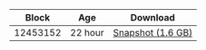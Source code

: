 |     Block   |     Age     |   Download  |
| ----------- | ----------- | ----------- |
|   12453152   |  22 hour | [Snapshot (1.6 GB)](https://s3.eu-central-1.amazonaws.com/w3coins.io/snapshots/akash-mainnet/akash_snapsot_latest.tar.lz4)  |
